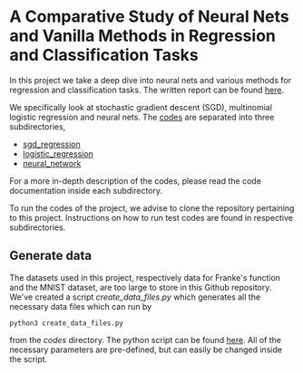# A Comparative Study of Neural Nets and Vanilla Methods in Regression and Classification Tasks

In this project we take a deep dive into neural nets and various methods for regression and classification tasks. The written report can be found [here](https://github.com/reneaas/fys-stk4155/tree/master/project2/report).

We specifically look at stochastic gradient descent (SGD), multinomial logistic regression and neural nets. The [codes](https://github.com/reneaas/fys-stk4155/tree/master/project2/codes) are separated into three subdirectories,
* [sgd_regression](https://github.com/reneaas/fys-stk4155/tree/master/project2/codes/sgd_regression)
* [logistic_regression](https://github.com/reneaas/fys-stk4155/tree/master/project2/codes/logistic_regression)
* [neural_network](https://github.com/reneaas/fys-stk4155/tree/master/project2/codes/neural_network)

For a more in-depth description of the codes, please read the code documentation inside each subdirectory.

To run the codes of the project, we advise to clone the repository pertaining to this project. Instructions on how to run test codes are found in respective subdirectories.


## Generate data

The datasets used in this project, respectively data for Franke's function and the MNIST dataset, are too large to store in this Github repository. We've created a script *create_data_files.py* which generates all the necessary data files which can run by

```terminal
python3 create_data_files.py
```

from the *codes* directory. The python script can be found [here](https://github.com/reneaas/fys-stk4155/blob/master/project2/codes/create_data_files.py). All of the necessary parameters are pre-defined, but can easily be changed inside the script.
